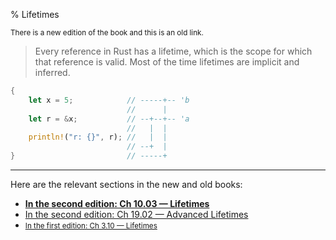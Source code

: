 % Lifetimes

<small>There is a new edition of the book and this is an old link.</small>

> Every reference in Rust has a lifetime, which is the scope for which that reference is valid.
> Most of the time lifetimes are implicit and inferred.

```rust
{
    let x = 5;            // -----+-- 'b
                          //      |
    let r = &x;           // --+--+-- 'a
                          //   |  |
    println!("r: {}", r); //   |  |
                          // --+  |
}                         // -----+
```

---

Here are the relevant sections in the new and old books:

* **[In the second edition: Ch 10.03 — Lifetimes][2]**
* [In the second edition: Ch 19.02 — Advanced Lifetimes][3]
* <small>[In the first edition: Ch 3.10 — Lifetimes][1]</small>


[1]: first-edition/lifetimes.html
[2]: second-edition/ch10-03-lifetime-syntax.html
[3]: second-edition/ch19-02-advanced-lifetimes.html
